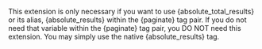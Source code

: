 This extension is only necessary if you want to use {absolute_total_results} or its alias, {absolute_results} within the {paginate} tag pair. If you do not need that variable within the {paginate} tag pair, you DO NOT need this extension. You may simply use the native {absolute_results} tag.